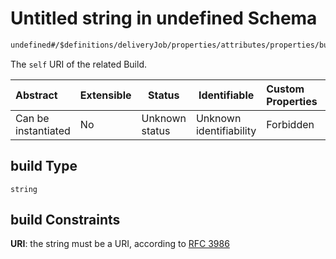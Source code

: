 # Untitled string in undefined Schema

```txt
undefined#/$definitions/deliveryJob/properties/attributes/properties/build
```

The `self` URI of the related Build.


| Abstract            | Extensible | Status         | Identifiable            | Custom Properties | Additional Properties | Access Restrictions | Defined In                                            |
| :------------------ | ---------- | -------------- | ----------------------- | :---------------- | --------------------- | ------------------- | ----------------------------------------------------- |
| Can be instantiated | No         | Unknown status | Unknown identifiability | Forbidden         | Allowed               | none                | [records.json\*](records.json "open original schema") |

## build Type

`string`

## build Constraints

**URI**: the string must be a URI, according to [RFC 3986](https://tools.ietf.org/html/rfc4291 "check the specification")
